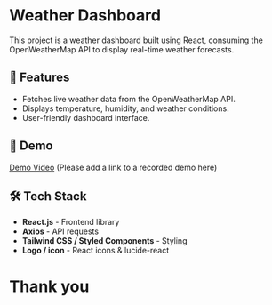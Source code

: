  

# Weather Dashboard

This project is a weather dashboard built using React, consuming the OpenWeatherMap API to display real-time weather forecasts.

## 🚀 Features

- Fetches live weather data from the OpenWeatherMap API.
- Displays temperature, humidity, and weather conditions.
- User-friendly dashboard interface.

## 📸 Demo

[Demo Video](#) (Please add a link to a recorded demo here)

## 🛠️ Tech Stack

- **React.js** - Frontend library
- **Axios** - API requests
- **Tailwind CSS / Styled Components** - Styling
- **Logo / icon** - React icons & lucide-react
 
 # Thank you
